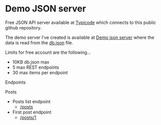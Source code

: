 # Demo JSON server

Free JSON API server available at [Typicode](https://my-json-server.typicode.com) which connects to this  public github repository.

The demo server I've created is available at [Demo json server](https://my-json-server.typicode.com/meshu-dev/demo-json-server) where the data is read from the [db.json](https://github.com/meshu-dev/demo-json-server/blob/main/db.json) file.

Limits for free account are the following...

- 10KB db.json max
- 5 max REST endpoints
- 30 max items per endpoint

Endpoints

Posts

- Posts list endpoint
  - [/posts](https://my-json-server.typicode.com/meshu-dev/demo-json-server/posts)
- First post endpoint
  - [/posts/1](https://my-json-server.typicode.com/meshu-dev/demo-json-server/posts/1)
